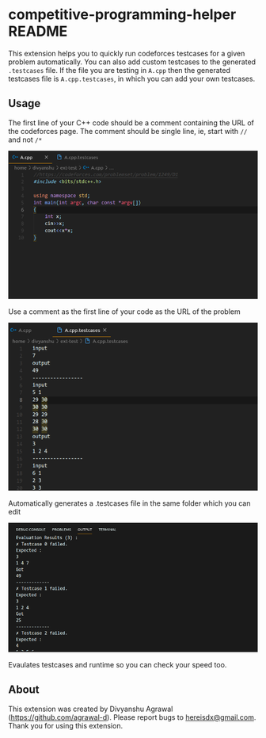 # competitive-programming-helper README

This extension helps you to quickly run codeforces testcases for a given problem automatically. You can also add custom testcases to the generated ```.testcases``` file. If the file you are testing in ```A.cpp``` then the generated testcases file is ```A.cpp.testcases```, in which you can add your own testcases.


## Usage

The first line of your C++ code should be a comment containing the URL of the codeforces page. The comment should be single line, ie,  start with ```//``` and not ```/*```

![Use a comment as the first line](screenshots/1.png)

Use a comment as the first line of your code as the URL of the problem

![Use a comment as the first line](screenshots/2.png)

Automatically generates a .testcases file in the same folder which you can edit

![Use a comment as the first line](screenshots/3.png)

Evaulates testcases and runtime so you can check your speed too.

## About
This extension was created by Divyanshu Agrawal (https://github.com/agrawal-d). Please report bugs to hereisdx@gmail.com. Thank you for using this extension.

<!-- 
> Tip: Many popular extensions utilize animations. This is an excellent way to show off your extension! We recommend short, focused animations that are easy to follow.

## Requirements

If you have any requirements or dependencies, add a section describing those and how to install and configure them.

## Extension Settings

Include if your extension adds any VS Code settings through the `contributes.configuration` extension point.

For example:

This extension contributes the following settings:

* `myExtension.enable`: enable/disable this extension
* `myExtension.thing`: set to `blah` to do something

## Known Issues

Calling out known issues can help limit users opening duplicate issues against your extension.

## Release Notes

Users appreciate release notes as you update your extension.

### 1.0.0

Initial release of ...

### 1.0.1

Fixed issue #.

### 1.1.0

Added features X, Y, and Z.

-----------------------------------------------------------------------------------------------------------

## Working with Markdown

**Note:** You can author your README using Visual Studio Code.  Here are some useful editor keyboard shortcuts:

* Split the editor (`Cmd+\` on macOS or `Ctrl+\` on Windows and Linux)
* Toggle preview (`Shift+CMD+V` on macOS or `Shift+Ctrl+V` on Windows and Linux)
* Press `Ctrl+Space` (Windows, Linux) or `Cmd+Space` (macOS) to see a list of Markdown snippets

### For more information

* [Visual Studio Code's Markdown Support](http://code.visualstudio.com/docs/languages/markdown)
* [Markdown Syntax Reference](https://help.github.com/articles/markdown-basics/)

**Enjoy!** -->
